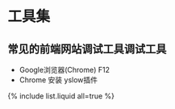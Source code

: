# 工具集

## 常见的前端网站调试工具调试工具

* Google浏览器(Chrome) F12
* Chrome 安装 yslow插件

{% include list.liquid all=true %}
